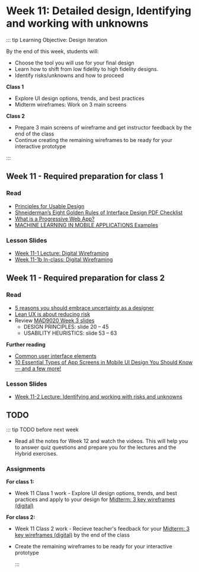 # Week 11: Detailed design, Identifying and working with unknowns 

::: tip Learning Objective: Design iteration 

By the end of this week, students will:

- Choose the tool you will use for your final design
- Learn how to shift from low fidelity to high fidelity designs.
- Identify risks/unknowns and how to proceed

**Class 1** 

- Explore UI design options, trends, and best practices
- Midterm wireframes: Work on 3 main screens

**Class 2**

- Prepare 3 main screens of wireframe and get instructor feedback by the end of the class
- Continue creating the remaining wireframes to be ready for your interactive prototype

:::

## Week 11 - Required preparation for class 1

### Read

- [Principles for Usable Design](http://www.usabilitybok.org/principles-for-usable-design)
- [Shneiderman’s Eight Golden Rules of Interface Design PDF Checklist](https://public-media.interaction-design.org/pdf/Shneiderman.s.Eight.Golden.Rules.Worksheet.pdf)
- [What is a Progressive Web App?](https://developer.mozilla.org/en-US/docs/Web/Progressive_web_apps/Introduction) 
- [MACHINE LEARNING IN MOBILE APPLICATIONS Examples](https://theappsolutions.com/blog/development/machine-learning-in-mobile-app/)

### Lesson Slides

- [Week 11-1 Lecture: Digital Wireframing](https://drive.google.com/drive/folders/1kCPUsO4_f6Hz47THcBzFBiMlCJIzpvG7)
- [Week 11-1b In-class: Digital Wireframing](https://drive.google.com/drive/folders/1kCPUsO4_f6Hz47THcBzFBiMlCJIzpvG7)


## Week 11 - Required preparation for class 2

### Read

- [5 reasons you should embrace uncertainty as a designer](https://medium.com/@MartijnvdBroeck/5-reasons-why-every-designer-should-embrace-uncertainty-670341b6c64e) 
- [Lean UX is about reducing risk](https://medium.com/@drewmck/lean-ux-is-about-reducing-risk-1d7d505d2881)
- Review [MAD9020 Week 3 slides](https://drive.google.com/drive/folders/1BlPhZVyvBiRa5n-D0bbHVyn6H8YN2n5c?usp=sharing)
  - DESIGN PRINCIPLES: slide 20 – 45 
  - USABILITY HEURISTICS: slide 53 – 63


**Further reading**

- [Common user interface elements](https://www.usability.gov/how-to-and-tools/methods/user-interface-elements.html)
- [10 Essential Types of App Screens in Mobile UI Design You Should Know — and a few more!](https://cadabra.studio/blog/10-types-of-app-screens-you-should-know)


### Lesson Slides

- [Week 11-2 Lecture: Identifying and working with risks and unknowns](https://drive.google.com/drive/folders/1kCPUsO4_f6Hz47THcBzFBiMlCJIzpvG7)


## TODO

::: tip TODO before next week

- Read all the notes for Week 12 and watch the videos. This will help you to answer quiz questions and prepare you for the lectures and the Hybrid exercises.

### Assignments

**For class 1:** 
- Week 11 Class 1 work - Explore UI design options, trends, and best practices and apply to your design for [Midterm: 3 key wireframes (digital)](../../assignments/midterm.md)

**For class 2:** 
- Week 11 Class 2 work - Recieve teacher's feedback for your [Midterm: 3 key wireframes (digital)](../../assignments/midterm.md) by the end of the class
- Create the remaining wireframes to be ready for your interactive prototype

  :::
